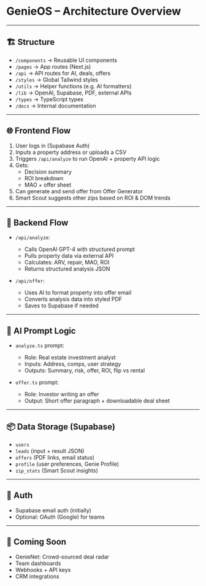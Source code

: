 # GenieOS – Architecture Overview

---

## 🏗️ Structure

- `/components` → Reusable UI components
- `/pages` → App routes (Next.js)
- `/api` → API routes for AI, deals, offers
- `/styles` → Global Tailwind styles
- `/utils` → Helper functions (e.g. AI formatters)
- `/lib` → OpenAI, Supabase, PDF, external APIs
- `/types` → TypeScript types
- `/docs` → Internal documentation

---

## 🌐 Frontend Flow

1. User logs in (Supabase Auth)
2. Inputs a property address or uploads a CSV
3. Triggers `/api/analyze` to run OpenAI + property API logic
4. Gets:
   - Decision summary
   - ROI breakdown
   - MAO + offer sheet
5. Can generate and send offer from Offer Generator
6. Smart Scout suggests other zips based on ROI & DOM trends

---

## 🧠 Backend Flow

- `/api/analyze`:  
  - Calls OpenAI GPT-4 with structured prompt  
  - Pulls property data via external API  
  - Calculates: ARV, repair, MAO, ROI  
  - Returns structured analysis JSON

- `/api/offer`:  
  - Uses AI to format property into offer email  
  - Converts analysis data into styled PDF  
  - Saves to Supabase if needed

---

## 🧠 AI Prompt Logic

- `analyze.ts` prompt:
  - Role: Real estate investment analyst  
  - Inputs: Address, comps, user strategy  
  - Outputs: Summary, risk, offer, ROI, flip vs rental

- `offer.ts` prompt:
  - Role: Investor writing an offer  
  - Output: Short offer paragraph + downloadable deal sheet

---

## 📦 Data Storage (Supabase)

- `users`  
- `leads` (input + result JSON)  
- `offers` (PDF links, email status)  
- `profile` (user preferences, Genie Profile)  
- `zip_stats` (Smart Scout insights)

---

## 🔐 Auth

- Supabase email auth (initially)
- Optional: OAuth (Google) for teams

---

## 🧩 Coming Soon

- GenieNet: Crowd-sourced deal radar
- Team dashboards
- Webhooks + API keys
- CRM integrations 
